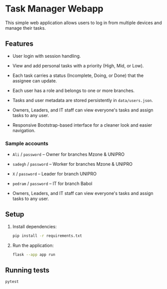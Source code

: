 # Task Manager Webapp

This simple web application allows users to log in from multiple devices and manage their tasks.

## Features
- User login with session handling.
- View and add personal tasks with a priority (High, Mid, or Low).
- Each task carries a status (Incomplete, Doing, or Done) that the assignee can update.

- Each user has a role and belongs to one or more branches.
- Tasks and user metadata are stored persistently in `data/users.json`.
- Owners, Leaders, and IT staff can view everyone's tasks and assign tasks to any user.
- Responsive Bootstrap-based interface for a cleaner look and easier navigation.


### Sample accounts
- `Ali` / `password` – Owner for branches Mzone & UNIPRO
- `sadegh` / `password` – Worker for branches Mzone & UNIPRO
- `X` / `password` – Leader for branch UNIPRO
- `pedram` / `password` – IT for branch Babol



- Owners, Leaders, and IT staff can view everyone's tasks and assign tasks to any user.


## Setup
1. Install dependencies:
   ```bash
   pip install -r requirements.txt
   ```
2. Run the application:
   ```bash
   flask --app app run
   ```

## Running tests
```bash
pytest
```
